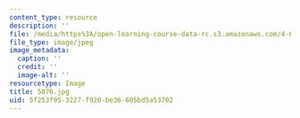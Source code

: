 ```yaml
---
content_type: resource
description: ''
file: /media/https%3A/open-learning-course-data-rc.s3.amazonaws.com/4-614-religious-architecture-and-islamic-cultures-fall-2002/5f253f953227f920be36605bd5a53702_5076.jpg
file_type: image/jpeg
image_metadata:
  caption: ''
  credit: ''
  image-alt: ''
resourcetype: Image
title: 5076.jpg
uid: 5f253f95-3227-f920-be36-605bd5a53702
---
```

